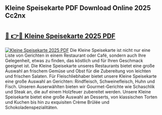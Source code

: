 ## Kleine Speisekarte PDF Download Online 2025 Cc2nx

# <h2><a href="http://gce05le.nevu.top/?p=Kleine+Speisekarte">🔗 👉🔴 Kleine Speisekarte 2025 PDF</a></h2>

[![Kleine Speisekarte 2025 PDF](https://i.imgur.com/dBaPXMq.png)](http://gce05le.nevu.top/?p=Kleine+Speisekarte)
Die Kleine Speisekarte ist nicht nur eine Liste von Gerichten in einem Restaurant oder Café, sondern auch Ihre Gelegenheit, etwas zu finden, das köstlich und für Ihren Geschmack geeignet ist. Die Kleine Speisekarte unseres Restaurants bietet eine große Auswahl an frischem Gemüse und Obst für die Zubereitung von leichten und frischen Salaten. Für Fleischliebhaber bietet unsere Kleine Speisekarte eine große Auswahl an Gerichten: Rindfleisch, Schweinefleisch, Huhn und Fisch. Unseren Auserwählten bieten wir Gourmet-Gerichte wie Schaschlik und Steak an, die auf einem Holzfeuer zubereitet werden. Unsere Kleine Speisekarte bietet eine große Auswahl an Desserts, von klassischen Torten und Kuchen bis hin zu exquisiten Crème Brûlée und Schokoladenspezialitäten.
